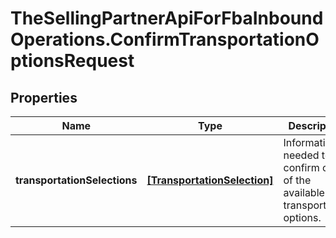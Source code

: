 # TheSellingPartnerApiForFbaInboundOperations.ConfirmTransportationOptionsRequest

## Properties
Name | Type | Description | Notes
------------ | ------------- | ------------- | -------------
**transportationSelections** | [**[TransportationSelection]**](TransportationSelection.md) | Information needed to confirm one of the available transportation options. | 


